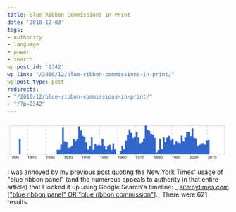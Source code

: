 ```yaml
---
title: Blue Ribbon Commissions in Print
date: '2010-12-03'
tags:
- authority
- language
- power
- search
wp:post_id: '2342'
wp_link: "/2010/12/blue-ribbon-commissions-in-print/"
wp:post_type: post
redirects:
- "/2010/12/blue-ribbon-commissions-in-print/"
- "/?p=2342"
---
```


[ ![](2010-12-03-Blue-Ribbon-Commissions-in-Print/blue-ribbon-commission-500x90.png "blue ribbon commission") ](2010-12-03-Blue-Ribbon-Commissions-in-Print/blue-ribbon-commission.png)

I was annoyed by my [previous post](http://www.island94.org/2010/12/proposals-to-change-the-tax-deductibility-of-donations/) quoting the New York Times' usage of "blue ribbon panel" (and the numerous appeals to authority in that entire article) that I looked it up using Google Search's timeline: _ [site:nytimes.com ["blue ribbon panel" OR "blue ribbon commission"]](http://www.google.com/search?tbs=tl:1&q=site:nytimes.com+[%22blue+ribbon+panel%22+OR+%22blue+ribbon+commission%22])._ There were 621 results.
